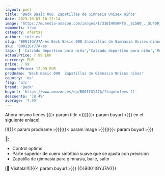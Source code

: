 ```yaml
---
layout: post
title: 'Beck Basic 008  Zapatillas de Gimnasia Unisex niños'
date: 2023-10-03 10:22:14
image: 'https://m.media-amazon.com/images/I/31BIHRmWPfS._SL500_._SL400_.jpg'
comments: true
category: ofertas
author: 'tole.es'
slug: 'B001IGYJ7A-es Beck Basic 008 Zapatillas de Gimnasia Unisex niños'
sku: 'B001IGYJ7A-es'
tags: [ 'Calzado deportivo para niña','Calzado deportivo para niño','Moda','Moda Niña','Moda Niño','Zapatillas deportivas y de moda para niñas','Zapatillas deportivas y de moda para niños','Zapatos de niña','Zapatos de niño','beck','🇪🇸', ]
actualPrice: 7.99 EUR
currency: EUR
price: 7.99
comparePrice: 12.99 EUR
prodname: 'Beck Basic 008  Zapatillas de Gimnasia Unisex niños'
country: 'es'
flag: '🇪🇸'
brand: 'Beck'
buyurl: 'https://www.amazon.es/dp/B001IGYJ7A/?tag=tolees-21'
descuento: '38.49'
average: '7.99'
---
```


Ahora mismo tienes [{{< param title >}}]({{< param buyurl >}}) en el siguiente enlace!

[![{{< param prodname >}}]({{< param image >}})]({{< param buyurl >}})

🔎:

- Control optimo
- Parte superior de cuero sintético suave que se ajusta con precisión
- Zapatilla de gimnasia para gimnasia, baile, salto

[🛒 Visítala!!!]({{< param buyurl >}})
{{<world>}}B001IGYJ7A{{</world>}}
